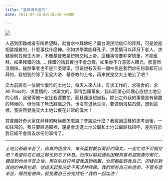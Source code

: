 ```yaml
---
title: "當神很辛苦的"
date: 2011-07-28 00:18:06 +0800

---
```


![](/images/slum-area/17_5.jpg)
<p>人遇到困難或者有所希望時，就會求神拜佛吧？而台灣民間信仰的拜拜，可是說是相當複雜的，什麼事找什麼神。例如求學業能拜孔子、求愛情可以拜月下老人、求健康則找保生大帝，不像基督教是統統交給上帝。這種事情要非常慎重，不能亂拜，如果拜錯的話&hellip;&hellip;拜錯的話其實也不會怎樣，如果你不介意旁人眼光，那當然沒關係。雖然筆者也不是什麼專家，但要說有沒有一個神民是我們求任何事都可以拜的，我想到的除了玉皇大帝、基督教的上帝，再來就是交大土地公了吧？</p><p>交大前面有一位很忙很忙的土地公，每天人來人往，有求工作的、求宿舍的、求All Pass的、求愛情的、求論文的，事情包羅萬象，我以同情心同理心設想土地公的心情，我覺得他一定比我還要忙，而且遠遠超過我，除此之外我的事情是有窮盡的時候的，但他除了無法辭職之外，也沒有退休生活，要做到海枯石爛，想到這裡，我突然覺得交大土地公實在非常的偉大！</p><p>其實頗好奇大家在拜拜的時候都怎麼說？會說些什麼？我經過這樣的思考過後，一如往常的，我只要經過那裡，還是會走進土地公廟和土地公爺爺找招呼，差別在於我已經不會再去求任何事情了。</p><hr /><p><em>土地公爺爺辛苦了，你真的很偉大，每天面對數以萬計的禱文，一定忙地不可開交吧？希望你在忙碌之餘也別忘了休息。記得以前我遇到困難常會希望能靠你幫忙，體諒到你地辛苦之後，現在的我只希望我遇到困難，全部都能靠我自己，同樣的對其他的神民也是，從這天起我決定不再求神拜佛。我們都有自己的使命，不管多麼辛苦，既然是使命，就是要自己去完成吧？我們一起加油！</em></p>
